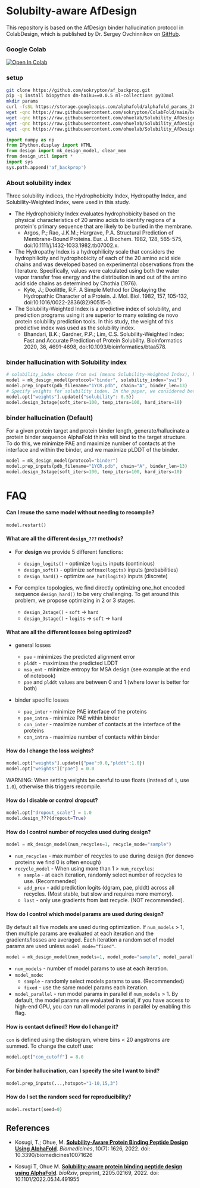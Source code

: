 # Solubilty-aware AfDesign

This repository is based on the AfDesign binder hallucination protocol in ColabDesign, which is published by Dr. Sergey Ovchinnikov on [GitHub](https://github.com/sokrypton/ColabDesign/tree/main/af).


### Google Colab
<a href="https://colab.research.google.com/github/ohuelab/Solubility_AfDesign/blob/solubility/design.ipynb">
  <img src="https://colab.research.google.com/assets/colab-badge.svg" alt="Open In Colab"/>
</a>

### setup
```bash
git clone https://github.com/sokrypton/af_backprop.git
pip -q install biopython dm-haiku==0.0.5 ml-collections py3Dmol
mkdir params
curl -fsSL https://storage.googleapis.com/alphafold/alphafold_params_2021-07-14.tar | tar x -C params
wget -qnc https://raw.githubusercontent.com/sokrypton/ColabFold/main/beta/colabfold.py
wget -qnc https://raw.githubusercontent.com/ohuelab/Solubility_AfDesign/main/design.py
wget -qnc https://raw.githubusercontent.com/ohuelab/Solubility_AfDesign/solubility/design_util.py
wget -qnc https://raw.githubusercontent.com/ohuelab/Solubility_AfDesign/solubility/constant.py
```
```python
import numpy as np
from IPython.display import HTML
from design import mk_design_model, clear_mem
from design_util import *
import sys
sys.path.append('af_backprop')
```

### About solubility index
Three solubility indices, the Hydrophobicity Index, Hydropathy Index, and Solubility-Weighted Index, were used in this study. 
* The Hydrophobicity Index evaluates hydrophobicity based on the physical characteristics of 20 amino acids to identify regions of a protein's primary sequence that are likely to be buried in the membrane. 
  * Argos, P.; Rao, J.K.M.; Hargrave, P.A. Structural Prediction of Membrane-Bound Proteins. Eur. J. Biochem. 1982, 128, 565-575, doi:10.1111/j.1432-1033.1982.tb07002.x.
* The Hydropathy Index is a hydrophilicity scale that considers the hydrophilicity and hydrophobicity of each of the 20 amino acid side chains and was developed based on experimental observations from the literature. Specifically, values were calculated using both the water vapor transfer free energy and the distribution in and out of the amino acid side chains as determined by Chothia (1976).
  * Kyte, J.; Doolittle, R.F. A Simple Method for Displaying the Hydropathic Character of a Protein. J. Mol. Biol. 1982, 157, 105-132, doi:10.1016/0022-2836(82)90515-0.
* The Solubility-Weighted Index is a predictive index of solubility, and prediction programs using it are superior to many existing de novo protein solubility prediction tools. In this study, the weight of this predictive index was used as the solubility index. 
  * Bhandari, B.K.; Gardner, P.P.; Lim, C.S. Solubility-Weighted Index: Fast and Accurate Prediction of Protein Solubility. Bioinformatics 2020, 36, 4691-4698, doi:10.1093/bioinformatics/btaa578.

### binder hallucination with Solubility index
```python
# solubility_index choose from swi (means Solubility-Weighted Index), hyp (means Hydropathy Index) and hyd (means Hydrophobicity Index)
model = mk_design_model(protocol="binder", solubility_index="swi") 
model.prep_inputs(pdb_filename="1YCR.pdb", chain="A", binder_len=13)
# Specify weights for solubility index. In the paper, we considered between 0~1. However, 0 means that the solubility index is not used.
model.opt["weights"].update({"solubility": 0.5})
model.design_3stage(soft_iters=100, temp_iters=100, hard_iters=10)
```

### binder hallucination (Default)
For a given protein target and protein binder length, generate/hallucinate a protein binder sequence AlphaFold 
thinks will bind to the target structure. To do this, we minimize PAE and maximize number of contacts at the 
interface and within the binder, and we maximize pLDDT of the binder.
```python
model = mk_design_model(protocol="binder")
model.prep_inputs(pdb_filename="1YCR.pdb", chain="A", binder_len=13)
model.design_3stage(soft_iters=100, temp_iters=100, hard_iters=10)
```
# FAQ
#### Can I reuse the same model without needing to recompile?
```python
model.restart()
```
#### What are all the different `design_???` methods?
- For **design** we provide 5 different functions:
  - `design_logits()` - optimize `logits` inputs (continious)
  - `design_soft()` - optimize `softmax(logits)` inputs (probabilities)
  - `design_hard()` - optimize `one_hot(logits)` inputs (discrete)

- For complex topologies, we find directly optimizing one_hot encoded sequence `design_hard()` to be very challenging. 
To get around this problem, we propose optimizing in 2 or 3 stages.
  - `design_2stage()` - `soft` → `hard`
  - `design_3stage()` - `logits` → `soft` → `hard`
#### What are all the different losses being optimized?
- general losses
  - `pae`       - minimizes the predicted alignment error
  - `plddt`     - maximizes the predicted LDDT
  - `msa_ent`   - minimize entropy for MSA design (see example at the end of notebook)
  - `pae` and `plddt` values are between 0 and 1 (where lower is better for both)

- binder specific losses
  - `pae_inter` - minimize PAE interface of the proteins
  - `pae_intra` - minimize PAE within binder
  - `con_inter` - maximize number of contacts at the interface of the proteins
  - `con_intra` - maximize number of contacts within binder

#### How do I change the loss weights?
```python
model.opt["weights"].update({"pae":0.0,"plddt":1.0})
model.opt["weights"]["pae"] = 0.0
```
WARNING: When setting weights be careful to use floats (instead of `1`, use `1.0`), otherwise this triggers recompile.
#### How do I disable or control dropout?
```python
model.opt["dropout_scale"] = 1.0
model.design_???(dropout=True)
```
#### How do I control number of recycles used during design?
```python 
model = mk_design_model(num_recycles=1, recycle_mode="sample")
```
- `num_recycles` - max number of recycles to use during design (for denovo proteins we find 0 is often enough)
- `recycle_model` - When using more than 1 > `num_recycles`:
  - `sample` - at each iteration, randomly select number of recycles to use. (Recommended)
  - `add_prev` - add prediction logits (dgram, pae, plddt) across all recycles. (Most stable, but slow and requires more memory).
  - `last` - only use gradients from last recycle. (NOT recommended).
#### How do I control which model params are used during design?
By default all five models are used during optimization. If `num_models` > 1, then multiple params are evaluated at each iteration 
and the gradients/losses are averaged. Each iteration a random set of model params are used unless `model_mode="fixed"`.
```python
model = mk_design_model(num_models=1, model_mode="sample", model_parallel=False)
```
- `num_models` - number of model params to use at each iteration.
- `model_mode`:
  - `sample` - randomly select models params to use. (Recommended)
  - `fixed` - use the same model params each iteration.
- `model_parallel` - run model params in parallel if `num_models` > 1. By default, the model params are evaluated in serial,
if you have access to high-end GPU, you can run all model params in parallel by enabling this flag. 

#### How is contact defined? How do I change it?
`con` is defined using the distogram, where bins < 20 angstroms are summed. To change the cutoff use:
```python
model.opt["con_cutoff"] = 8.0
```
#### For binder hallucination, can I specify the site I want to bind?
```python
model.prep_inputs(...,hotspot="1-10,15,3")
```
#### How do I set the random seed for reproducibility?
```python
model.restart(seed=0)
```

## References

* Kosugi, T.; Ohue, M. [__Solubility-Aware Protein Binding Peptide Design Using AlphaFold__](https://www.mdpi.com/2227-9059/10/7/1626). _Biomedicines_, 10(7): 1626, 2022. doi: 10.3390/biomedicines10071626

* Kosugi T, Ohue M. [__Solubility-aware protein binding peptide design using AlphaFold__](https://www.biorxiv.org/content/10.1101/2022.05.14.491955). _bioRxiv_, preprint, 2205.02169, 2022. doi: 10.1101/2022.05.14.491955
